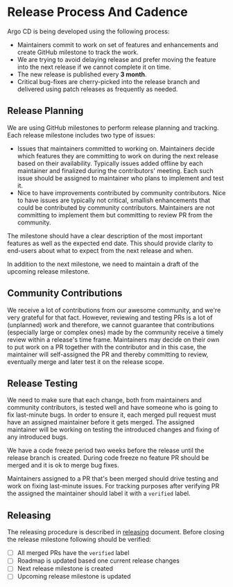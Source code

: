 # Release Process And Cadence

Argo CD is being developed using the following process:

* Maintainers commit to work on set of features and enhancements and create GitHub milestone to track the work.
* We are trying to avoid delaying release and prefer moving the feature into the next release if we cannot complete it on time.
* The new release is published every **3 month**.
* Critical bug-fixes are cherry-picked into the release branch and delivered using patch releases as frequently as needed.

## Release Planning

We are using GitHub milestones to perform release planning and tracking. Each release milestone includes two type of issues:

* Issues that maintainers committed to working on. Maintainers decide which features they are committing to work on during the next release based on
  their availability. Typically issues added offline by each maintainer and finalized during the contributors' meeting. Each such issue should be
  assigned to maintainer who plans to implement and test it.
* Nice to have improvements contributed by community contributors. Nice to have issues are typically not critical, smallish enhancements that could
  be contributed by community contributors. Maintainers are not committing to implement them but committing to review PR from the community.

The milestone should have a clear description of the most important features as well as the expected end date. This should provide clarity to end-users
about what to expect from the next release and when.

In addition to the next milestone, we need to maintain a draft of the upcoming release milestone. 

## Community Contributions

We receive a lot of contributions from our awesome community, and we're very grateful for that fact. However, reviewing and testing PRs is a lot of (unplanned) work and therefore, we cannot guarantee that contributions (especially large or complex ones) made by the community receive a timely review within a release's time frame. Maintainers may decide on their own to put work on a PR together with the contributor and in this case, the maintainer will self-assigned the PR and thereby committing to review, eventually merge and later test it on the release scope.

## Release Testing

We need to make sure that each change, both from maintainers and community contributors, is tested well and have someone who is going to fix last-minute
bugs. In order to ensure it, each merged pull request must have an assigned maintainer before it gets merged. The assigned maintainer will be working on
testing the introduced changes and fixing of any introduced bugs.

We have a code freeze period two weeks before the release until the release branch is created. During code freeze no feature PR should be merged and it is ok
to merge bug fixes.

Maintainers assigned to a PR that's been merged should drive testing and work on fixing last-minute issues. For tracking purposes after verifying PR the assigned
the maintainer should label it with a `verified` label.

## Releasing

The releasing procedure is described in [releasing](./releasing.md) document. Before closing the release milestone following should be verified:

- [ ] All merged PRs have the `verified` label
- [ ] Roadmap is updated based one current release changes
- [ ] Next release milestone is created
- [ ] Upcoming release milestone is updated